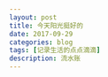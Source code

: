 ```yaml
---
layout: post
title: 今天阳光挺好的
date: 2017-09-29
categories: blog
tags: [记录生活的点点滴滴]
description: 流水账
---
```







 
















